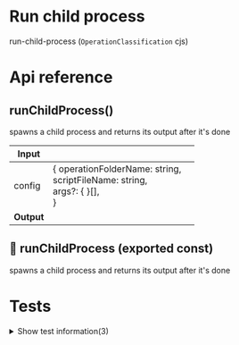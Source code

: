 # Run child process

run-child-process (`OperationClassification` cjs)



# Api reference

## runChildProcess()

spawns a child process and returns its output after it's done


| Input      |    |    |
| ---------- | -- | -- |
| config | { operationFolderName: string, <br />scriptFileName: string, <br />args?: {  }[], <br /> } |  |
| **Output** |    |    |



## 📄 runChildProcess (exported const)

spawns a child process and returns its output after it's done

# Tests

<details><summary>Show test information(3)</summary>
    
  # main()




| Input      |    |    |
| ---------- | -- | -- |
| - | | |
| **Output** |    |    |



## 📄 [argument] (unexported const)

## 📄 main (unexported const)

  </details>

